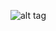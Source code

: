 ![alt tag](https://cloud.githubusercontent.com/assets/16200170/11695869/018d5178-9e77-11e5-8033-c1b949cea14d.png)
